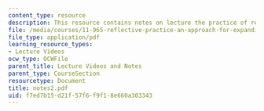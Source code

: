 ```yaml
---
content_type: resource
description: This resource contains notes on lecture the practice of reflection.
file: /media/courses/11-965-reflective-practice-an-approach-for-expanding-your-learning-frontiers-january-iap-2007/f7ed7b15d21f57f6f9f18e660a303343_notes2.pdf
file_type: application/pdf
learning_resource_types:
- Lecture Videos
ocw_type: OCWFile
parent_title: Lecture Videos and Notes
parent_type: CourseSection
resourcetype: Document
title: notes2.pdf
uid: f7ed7b15-d21f-57f6-f9f1-8e660a303343
---
```

